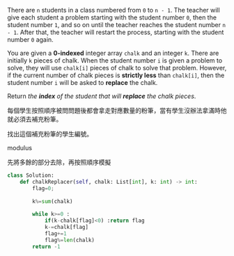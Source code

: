 There are `n` students in a class numbered from `0` to `n - 1`. The teacher will give each student a problem starting with the student number `0`, then the student number `1`, and so on until the teacher reaches the student number `n - 1`. After that, the teacher will restart the process, starting with the student number `0` again.

You are given a **0-indexed** integer array `chalk` and an integer `k`. There are initially `k` pieces of chalk. When the student number `i` is given a problem to solve, they will use `chalk[i]` pieces of chalk to solve that problem. However, if the current number of chalk pieces is **strictly less** than `chalk[i]`, then the student number `i` will be asked to **replace** the chalk.

Return _the **index** of the student that will **replace** the chalk pieces_.

每個學生按照順序被問問題後都會拿走對應數量的粉筆，當有學生沒辦法拿滿時他就必須去補充粉筆。

找出這個補充粉筆的學生編號。

modulus

先將多餘的部分去除，再按照順序模擬

```python
class Solution:
    def chalkReplacer(self, chalk: List[int], k: int) -> int:
        flag=0;
        
        k%=sum(chalk)
        
        while k>=0 :
            if(k-chalk[flag]<0) :return flag
            k-=chalk[flag]
            flag+=1
            flag%=len(chalk)
        return -1
            
```